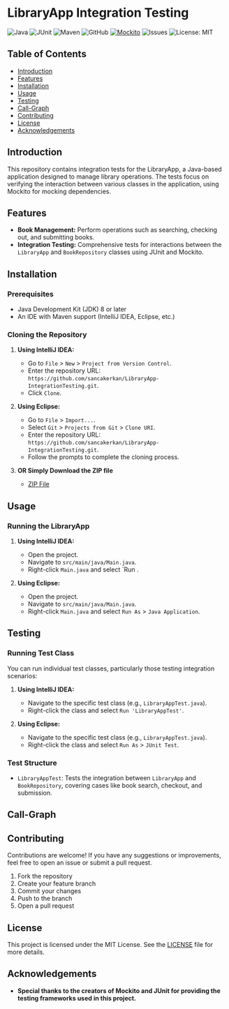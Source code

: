 # LibraryApp Integration Testing
![Java](https://img.shields.io/badge/Java-ED8B00?style=for-the-badge&logo=java&logoColor=white)
![JUnit](https://img.shields.io/badge/JUnit-25A162?style=for-the-badge&logo=junit5&logoColor=white)
![Maven](https://img.shields.io/badge/Maven-C71A36?style=for-the-badge&logo=apache-maven&logoColor=white)
![GitHub](https://img.shields.io/badge/GitHub-100000?style=for-the-badge&logo=github&logoColor=white)
[![Mockito](https://img.shields.io/badge/Mockito-5.12.0-brightgreen)](https://github.com/mockito/mockito)
![Issues](https://img.shields.io/github/issues/sancakerkan/LibraryApp-IntegrationTesting)
![License: MIT](https://img.shields.io/badge/License-MIT-blue.svg)

## Table of Contents

- [Introduction](#introduction)
- [Features](#features)
- [Installation](#installation)
- [Usage](#usage)
- [Testing](#testing)
- [Call-Graph](#call-graph)
- [Contributing](#contributing)
- [License](#license)
- [Acknowledgements](#acknowledgements)

## Introduction

This repository contains integration tests for the LibraryApp, a Java-based application designed to manage library operations. The tests focus on verifying the interaction between various classes in the application, using Mockito for mocking dependencies.

## Features

- **Book Management:** Perform operations such as searching, checking out, and submitting books.
- **Integration Testing:** Comprehensive tests for interactions between the `LibraryApp` and `BookRepository` classes using JUnit and Mockito.

## Installation

### Prerequisites

- Java Development Kit (JDK) 8 or later
- An IDE with Maven support (IntelliJ IDEA, Eclipse, etc.)

### Cloning the Repository

1. **Using IntelliJ IDEA:** 
    - Go to `File` > `New` > `Project from Version Control`.
    - Enter the repository URL: `https://github.com/sancakerkan/LibraryApp-IntegrationTesting.git`.
    - Click `Clone`.

2. **Using Eclipse:**
    - Go to `File` > `Import...`.
    - Select `Git` > `Projects from Git` > `Clone URI`.
    - Enter the repository URL: `https://github.com/sancakerkan/LibraryApp-IntegrationTesting.git`.
    - Follow the prompts to complete the cloning process.
  
3. **OR Simply Download the ZIP file**
    - [ZIP File](https://github.com/sancakerkan/LibraryApp-IntegrationTesting/archive/refs/heads/main.zip)

## Usage

### Running the LibraryApp

1. **Using IntelliJ IDEA:**
    - Open the project.
    - Navigate to `src/main/java/Main.java`.
    - Right-click `Main.java` and select `Run .

2. **Using Eclipse:**
    - Open the project.
    - Navigate to `src/main/java/Main.java`.
    - Right-click `Main.java` and select `Run As` > `Java Application`.

## Testing

### Running Test Class

You can run individual test classes, particularly those testing integration scenarios:

1. **Using IntelliJ IDEA:**
    - Navigate to the specific test class (e.g., `LibraryAppTest.java`).
    - Right-click the class and select `Run 'LibraryAppTest'`.

2. **Using Eclipse:**
    - Navigate to the specific test class (e.g., `LibraryAppTest.java`).
    - Right-click the class and select `Run As` > `JUnit Test`.

 ### Test Structure
- `LibraryAppTest`: Tests the integration between `LibraryApp` and `BookRepository`, covering cases like book search, checkout, and submission.

## Call-Graph

## Contributing

Contributions are welcome! If you have any suggestions or improvements, feel free to open an issue or submit a pull request.

1. Fork the repository
2. Create your feature branch 
3. Commit your changes 
4. Push to the branch 
5. Open a pull request

## License

This project is licensed under the MIT License. See the [LICENSE](LICENSE) file for more details.

## Acknowledgements
- **Special thanks to the creators of Mockito and JUnit for providing the testing frameworks used in this project.**
